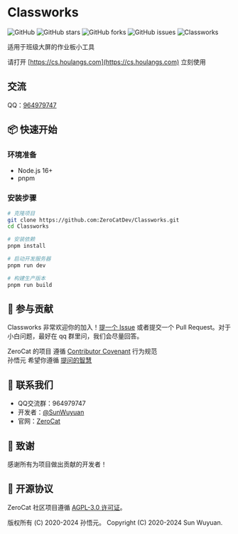 # Classworks

![GitHub](https://img.shields.io/github/license/ZeroCatDev/Classworks?style=flat-square)
![GitHub stars](https://img.shields.io/github/stars/ZeroCatDev/Classworks?style=flat-square)
![GitHub forks](https://img.shields.io/github/forks/ZeroCatDev/Classworks?style=flat-square)
![GitHub issues](https://img.shields.io/github/issues/ZeroCatDev/Classworks?style=flat-square)
![Classworks](./images/banner.png)

适用于班级大屏的作业板小工具

请打开 [https://cs.houlangs.com](https://cs.houlangs.com) 立刻使用

## 交流

QQ：[964979747](https://qm.qq.com/q/4RX45b1Oac)

## 📦 快速开始

### 环境准备

- Node.js 16+
- pnpm

### 安装步骤

```bash
# 克隆项目
git clone https://github.com:ZeroCatDev/Classworks.git
cd Classworks

# 安装依赖
pnpm install

# 启动开发服务器
pnpm run dev

# 构建生产版本
pnpm run build
```


## 🤝 参与贡献

Classworks 非常欢迎你的加入！[提一个 Issue](https://github.com/ZeroCatDev/Classworks/issues/new) 或者提交一个 Pull Request。对于小白问题，最好在 qq 群里问，我们会尽量回答。

ZeroCat 的项目 遵循 [Contributor Covenant](http://contributor-covenant.org/version/1/3/0/) 行为规范
<br/>孙悟元 希望你遵循 [提问的智慧](https://github.com/ryanhanwu/How-To-Ask-Questions-The-Smart-Way/blob/main/README-zh_CN.md)

## 👥 联系我们

- QQ交流群：964979747
- 开发者：[@SunWuyuan](https://github.com/Sunwuyuan)
- 官网：[ZeroCat](https://zerocat.dev)

## 🙏 致谢

感谢所有为项目做出贡献的开发者！

## 📄 开源协议

ZeroCat 社区项目遵循 [AGPL-3.0 许可证](LICENSE)。


版权所有 (C) 2020-2024 孙悟元。
Copyright (C) 2020-2024  Sun Wuyuan.
